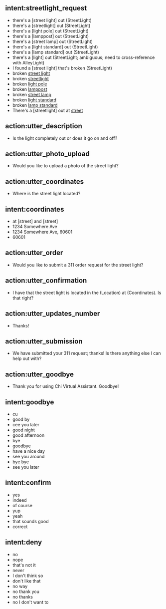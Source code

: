 ## intent:streetlight_request

- there's a [street light] out (StreetLight)
- there's a [streetlight] out (StreetLight)
- there's a [light pole] out (StreetLight)
- there's a [lamppost] out (StreetLight)
- there's a [street lamp] out (StreetLight)
- there's a [light standard] out (StreetLight)
- there's a [lamp standard] out (StreetLight)
- there's a [light] out (StreetLight; ambiguous; need to cross-reference with AlleyLight)
- I found a [street light] that's broken (StreetLight)
- broken [street light](StreetLight)
- broken [streetlight](StreetLight)
- broken [light pole](StreetLight)
- broken [lamppost](StreetLight)
- broken [street lamp](StreetLight)
- broken [light standard](StreetLight)
- broken [lamp standard](StreetLight)
- There's a [streetlight] out at [street](Location)

## action:utter_description

- Is the light completely out or does it go on and off?

## action:utter_photo_upload

- Would you like to upload a photo of the street light?

## action:utter_coordinates

- Where is the street light located?

## intent:coordinates

- at [street] and [street]
- 1234 Somewhere Ave
- 1234 Somewhere Ave, 60601
- 60601

## action:utter_order

- Would you like to submit a 311 order request for the street light?

## action:utter_confirmation

- I have that the street light is located in the (Location) at (Coordinates). Is that right?

## action:utter_updates_number

- Thanks!

## action:utter_submission

- We have submitted your 311 request; thanks! Is there anything else I can help out with?

## action:utter_goodbye

- Thank you for using Chi Virtual Assistant. Goodbye!

## intent:goodbye

- cu
- good by
- cee you later
- good night
- good afternoon
- bye
- goodbye
- have a nice day
- see you around
- bye bye
- see you later

## intent:confirm

- yes
- indeed
- of course
- yup
- yeah
- that sounds good
- correct

## intent:deny

- no
- nope
- that's not it
- never
- I don't think so
- don't like that
- no way
- no thank you
- no thanks
- no I don't want to
